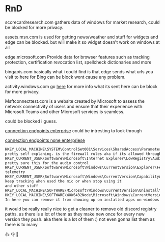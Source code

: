 # RnD

scorecardresearch.com gathers data of windows for market research, could be blocked for more privacy.

assets.msn.com is used for getting news/weather and stuff for widgets and edge
can be blocked. but will make it so widget doesn't work on windows at all

edge.microsoft.com Provide data for browser features such as tracking protection, certification revocation list, spellcheck dictionaries and more

bingapis.com basically what i could find is that edge sends what urls you visit to here for Bing
can be block wont cause any problem.

activity.windows.com go [here](https://support.microsoft.com/en-us/windows/-windows-activity-history-and-your-privacy-2b279964-44ec-8c2f-e0c2-6779b07d2cbd) for more info what its sent here 
can be block for more privacy.

Msftconnecttest.com is a website created by Microsoft to assess the network connectivity of users and ensure that their experience with Microsoft Teams and other Microsoft services is seamless.

could be blocked i guess.

[connection endpoints enterprise](https://learn.microsoft.com/en-us/windows/privacy/manage-windows-11-endpoints) could be intresting to look through

[connection endpoints none enterpriese](https://learn.microsoft.com/en-us/windows/privacy/windows-11-endpoints-non-enterprise-editions)

```txt
HKEY_LOCAL_MACHINE\SYSTEM\ControlSet001\Services\SharedAccess\Parameters\FirewallPolicy\FirewallRules
pretty self explaning. is the firewall rules aka if its allowed through
HKEY_CURRENT_USER\Software\Microsoft\Internet Explorer\LowRegistry\Audio\PolicyConfig\PropertyStore\
pretty sure this for the audio control
HKEY_CURRENT_USER\Software\Microsoft\Windows\CurrentVersion\Explorer\FeatureUsage\
telemetry
HKEY_CURRENT_USER\Software\Microsoft\Windows\CurrentVersion\CapabilityAccessManager\ConsentStore\microphone\NonPackaged
keep tracking when used the mic or when stop using it
and other stuff
HKEY_LOCAL_MACHINE\SOFTWARE\Microsoft\Windows\CurrentVersion\Uninstall\
HKEY_LOCAL_MACHINE\SOFTWARE\WOW6432Node\Microsoft\Windows\CurrentVersion\Uninstall
In here you can remove it from showing up on installed apps on windows
```

it would be really really nice to get a cleaner to remove old discord registry paths. as there is a lot of them as they make new once for every new version they push. aka there is a lot of them :)
not even gonna list them as there is to many



👍 👎 💯
